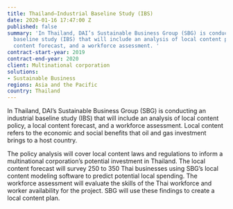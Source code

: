 ```yaml
---
title: Thailand—Industrial Baseline Study (IBS)
date: 2020-01-16 17:47:00 Z
published: false
summary: 'In Thailand, DAI’s Sustainable Business Group (SBG) is conducting an industrial
  baseline study (IBS) that will include an analysis of local content policy, a local
  content forecast, and a workforce assessment. '
contract-start-year: 2019
contract-end-year: 2020
client: Multinational corporation
solutions:
- Sustainable Business
regions: Asia and the Pacific
country: Thailand
---
```


In Thailand, DAI’s Sustainable Business Group (SBG) is conducting an industrial baseline study (IBS) that will include an analysis of local content policy, a local content forecast, and a workforce assessment. Local content refers to the economic and social benefits that oil and gas investment brings to a host country.

The policy analysis will cover local content laws and regulations to inform a multinational corporation’s  potential investment in Thailand. The local content forecast will survey 250 to 350 Thai businesses using SBG’s local content modeling software to predict potential local spending. The workforce assessment will evaluate the skills of the Thai workforce and worker availability for the project. SBG will use these findings to create a local content plan.
